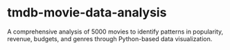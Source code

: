 # tmdb-movie-data-analysis
A comprehensive analysis of 5000 movies to identify patterns in popularity, revenue, budgets, and genres through Python-based data visualization.
